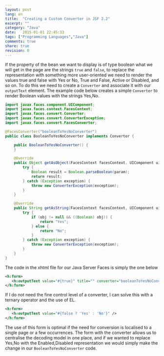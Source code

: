 ```yaml
---
layout: post
lang: en
title:  "Creating a Custom Converter in JSF 2.2"
excerpt: ""
category: "Java"
date:   2015-01-01 22:45:33
tags: ["Programming Languages","Java"]
comments: true
share: true
revision: 0
---
```




If the property of the bean we want to display is of type boolean what we will get in the page are the strings `true` and `false`, to 
replace the representation with something more user-oriented we need to render the values true and false with Yes or No, 
True and False, Active or Disabled, and so on. To do this we need to create a `Converter` and associate it with our `outputText` element.
The example code below creates a simple `Converter` to render Boolean values with the strings Yes,No.


```java
import javax.faces.component.UIComponent;
import javax.faces.context.FacesContext;
import javax.faces.convert.Converter;
import javax.faces.convert.ConverterException;
import javax.faces.convert.FacesConverter;

@FacesConverter("booleanToYesNoConverter")
public class BooleanToYesNoConverter implements Converter {

    public BooleanToYesNoConverter() {
    }

    @Override
    public Object getAsObject(FacesContext facesContext, UIComponent uiComponent, String param) {
        try {
            Boolean result = Boolean.parseBoolean(param);
            return result;
        } catch (Exception exception) {
            throw new ConverterException(exception);
        }
    }

    @Override
    public String getAsString(FacesContext facesContext, UIComponent uiComponent, Object obj) {
        try {
            if (obj != null && ((Boolean) obj)) {
                return "Yes";
            } else {
                return "No";
            }
        } catch (Exception exception) {
            throw new ConverterException(exception);
        }
    }
}

```

The code in the xhtml file for our Java Server Faces is simply the one below

```xml
<h:form>
   <h:outputText value="#{true}" title="" converter="booleanToYesNoConverter"/>
</h:form>
```

If I do not need the fine control level of a converter, I can solve this with a ternary operator and the use of EL.

```xml
<h:form>
   <h:outputText value="#{false ? 'Yes' : 'No'}" />
</h:form>
```
The use of this form is optimal if the need for conversion is localised to a single page or a few occurrences.
The form with the converter allows us to centralise the decoding model in one place, and if we wanted to replace Yes,No with the Enabled,Disabled representation we would simply make the change in our `BooleanToYesNoConverter` code.


